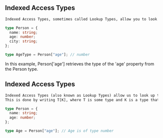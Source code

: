 ## Indexed Access Types

```txt
Indexed Access Types, sometimes called Lookup Types, allow you to look up the type of a property in an object based on its key. The syntax uses square brackets with the key type inside.
```

```ts
type Person = {
  name: string;
  age: number;
  city: string;
};

type AgeType = Person["age"]; // number
```

In this example, Person['age'] retrieves the type of the 'age' property from the Person type.

## Indexed Access Types

```txt
Indexed Access Types (also known as Lookup Types) allow us to look up the type of a property on another type.
This is done by writing T[K], where T is some type and K is a type that can be used as an index for T.
```

```ts
type Person = {
  name: string;
  age: number;
};

type Age = Person["age"]; // Age is of type number
```

